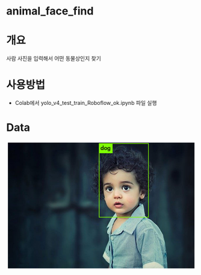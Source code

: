 # animal_face_find
# 개요
사람 사진을 입력해서 어떤 동물상인지 찾기
# 사용방법
- Colab에서 yolo_v4_test_train_Roboflow_ok.ipynb 파일 실행
# Data
![원본이미지](./download.png)
